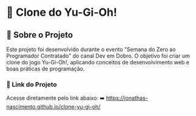 # 🎴 Clone do Yu-Gi-Oh!
## 📌 Sobre o Projeto
Este projeto foi desenvolvido durante o evento "Semana do Zero ao Programador Contratado" do canal Dev em Dobro. O objetivo foi criar um clone do jogo Yu-Gi-Oh!, aplicando conceitos de desenvolvimento web e boas práticas de programação.
### 🔗 Link do Projeto
Acesse diretamente pelo link abaixo:
➡️ https://jonathas-nascimento.github.io/clone-yu-gi-oh/
